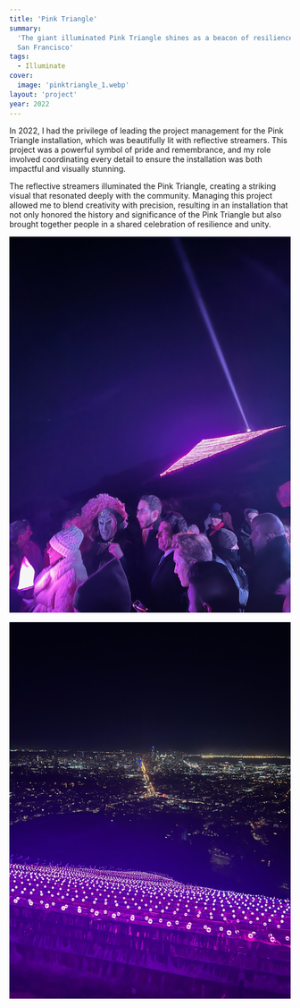 ```yaml
---
title: 'Pink Triangle'
summary:
  'The giant illuminated Pink Triangle shines as a beacon of resilience, hope and remembrance over
  San Francisco'
tags:
  - Illuminate
cover:
  image: 'pinktriangle_1.webp'
layout: 'project'
year: 2022
---
```


In 2022, I had the privilege of leading the project management for the Pink Triangle installation,
which was beautifully lit with reflective streamers. This project was a powerful symbol of pride and
remembrance, and my role involved coordinating every detail to ensure the installation was both
impactful and visually stunning.

The reflective streamers illuminated the Pink Triangle, creating a striking visual that resonated
deeply with the community. Managing this project allowed me to blend creativity with precision,
resulting in an installation that not only honored the history and significance of the Pink Triangle
but also brought together people in a shared celebration of resilience and unity.

![Celebrations on top of Twin Peaks in San Francisco](IMG_7520.jpeg)

![Pink Triangle at night](IMG_7485.jpeg)
